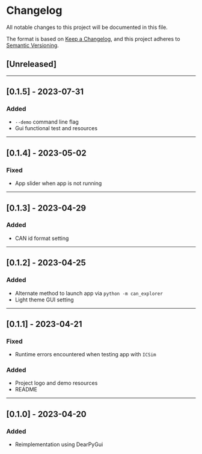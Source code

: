 # Changelog

All notable changes to this project will be documented in this file.

The format is based on [Keep a Changelog](https://keepachangelog.com/en/1.0.0/),
and this project adheres to [Semantic Versioning](https://semver.org/spec/v2.0.0.html).

## [Unreleased]

---
## [0.1.5] - 2023-07-31

### Added

- `--demo` command line flag
- Gui functional test and resources

---
## [0.1.4] - 2023-05-02

### Fixed

- App slider when app is not running

---
## [0.1.3] - 2023-04-29

### Added

- CAN id format setting

---
## [0.1.2] - 2023-04-25

### Added

- Alternate method to launch app via `python -m can_explorer`
- Light theme GUI setting

---
## [0.1.1] - 2023-04-21

### Fixed

- Runtime errors encountered when testing app with `ICSim`

### Added

- Project logo and demo resources
- README

---
## [0.1.0] - 2023-04-20

### Added

- Reimplementation using DearPyGui
